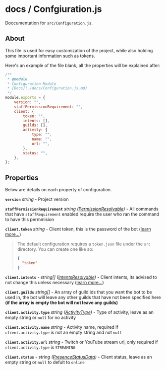 # docs / Confgiuration.js
Doccumentation for `src/Configuration.js`.

## About
This file is used for easy customization of the project, while also holding some important information such as tokens.

Here's an example of the file blank, all the properties will be explained after:
```js
/** 
 * @module
 * Configuration Module 
 * [Docs](./docs/Configuration.js.md)
 */
module.exports = {
    version: "",
    staffPermissionRequirement: "",
    client: {
        token: "",
        intents: [],
        guilds: [],
        activity: {
            type: "",
            name: "",
            url: "",
        },
        status: "",
    },
};
```

## Properties

Below are details on each property of configuration.

**`version`** *string* - Project version

**`staffPermissionRequirement`** *string ([PermissionResolvable](https://discord.js.org/#/docs/main/stable/typedef/PermissionResolvable))* - All commands that have `staffRequirement` enabled require the user who ran the command to have this permmision

**`client.token`** *string* - Client token, this is the password of the bot ([learn more...](https://discordjs.guide/preparations/setting-up-a-bot-application.html#your-token))

> The default configuration requires a `token.json` file under the `src` directory. You can create one like so:
> ```json
> {
>   "token"
> }
> ```

**`client.intents`** - *string[] ([IntentsResolvable](https://discord.js.org/#/docs/main/stable/typedef/IntentsResolvable))* - Client intents, its advised to not change this unless necessary ([learn more...](https://discordjs.guide/popular-topics/intents.html#gateway-intents))

**`client.guilds`** *string[]* - An array of guild ids that you want the bot to be used in, the bot will leave any other guilds that have not been specified here **(if the array is empty the bot will not leave any guilds)**

**`client.activity.type`** *string ([ActivityType](https://discord.js.org/#/docs/main/stable/typedef/ActivityType))* - Type of activity, leave as an empty string or `null` for no activity

**`client.activity.name`** *string* - Activity name, required if `client.activity.type` is not an empty string and not `null`

**`client.activity.url`** *string* - Twitch or YouTube stream url, only required if `client.activity.type` is `STREAMING`

**`client.status`** - *string ([PresenceStatusData](https://discord.js.org/#/docs/main/stable/typedef/PresenceStatusData))* - Client status, leave as an empty string or `null` to defult to `online`